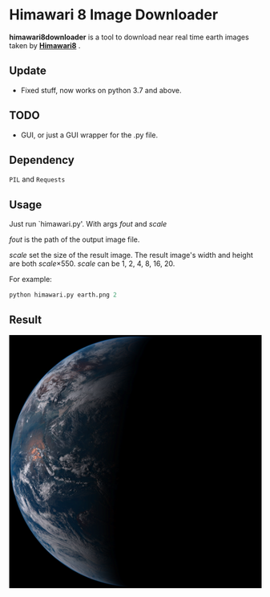 # Himawari 8 Image Downloader

**himawari8downloader** is a tool to download near real time earth images taken by [**Himawari8**](https://en.wikipedia.org/wiki/Himawari_8) .

## Update
 - Fixed stuff, now works on python 3.7 and above.
 
## TODO
 - GUI, or just a GUI wrapper for the .py file.

## Dependency
`PIL` and `Requests`

## Usage

Just run `himawari.py'. With args *fout* and *scale*

*fout* is the path of the output image file.

*scale* set the size of the result image. The result image's width and height are both *scale*×550.
*scale* can be 1, 2, 4, 8, 16, 20.

For example:

```python
python himawari.py earth.png 2
```
## Result

![Result Image](earth.png)
